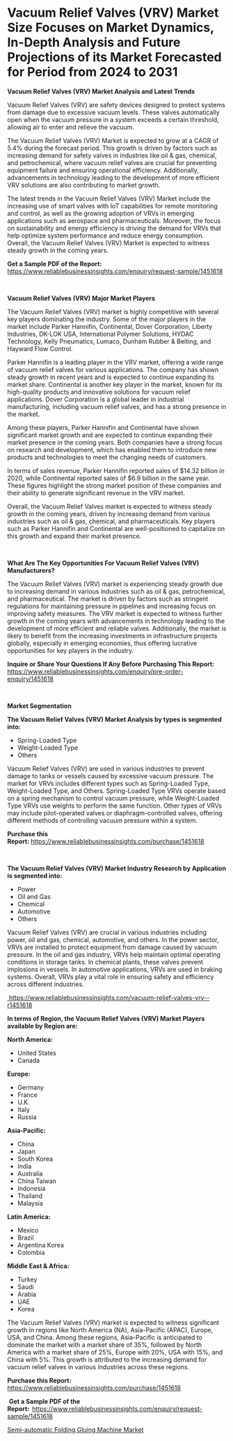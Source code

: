 <p><h1>Vacuum Relief Valves (VRV) Market Size Focuses on Market Dynamics, In-Depth Analysis and Future Projections of its Market Forecasted for Period from 2024 to 2031</h1></p><p><strong>Vacuum Relief Valves (VRV) Market Analysis and Latest Trends</strong></p>
<p><p>Vacuum Relief Valves (VRV) are safety devices designed to protect systems from damage due to excessive vacuum levels. These valves automatically open when the vacuum pressure in a system exceeds a certain threshold, allowing air to enter and relieve the vacuum.</p><p>The Vacuum Relief Valves (VRV) Market is expected to grow at a CAGR of 5.4% during the forecast period. This growth is driven by factors such as increasing demand for safety valves in industries like oil & gas, chemical, and petrochemical, where vacuum relief valves are crucial for preventing equipment failure and ensuring operational efficiency. Additionally, advancements in technology leading to the development of more efficient VRV solutions are also contributing to market growth.</p><p>The latest trends in the Vacuum Relief Valves (VRV) Market include the increasing use of smart valves with IoT capabilities for remote monitoring and control, as well as the growing adoption of VRVs in emerging applications such as aerospace and pharmaceuticals. Moreover, the focus on sustainability and energy efficiency is driving the demand for VRVs that help optimize system performance and reduce energy consumption. Overall, the Vacuum Relief Valves (VRV) Market is expected to witness steady growth in the coming years.</p></p>
<p><strong>Get a Sample PDF of the Report:&nbsp;</strong> <a href="https://www.reliablebusinessinsights.com/enquiry/request-sample/1451618">https://www.reliablebusinessinsights.com/enquiry/request-sample/1451618</a></p>
<p>&nbsp;</p>
<p><strong>Vacuum Relief Valves (VRV) Major Market Players</strong></p>
<p><p>The Vacuum Relief Valves (VRV) market is highly competitive with several key players dominating the industry. Some of the major players in the market include Parker Hannifin, Continental, Dover Corporation, Liberty Industries, DK-LOK USA, International Polymer Solutions, HYDAC Technology, Kelly Pneumatics, Lumaco, Dunham Rubber & Belting, and Hayward Flow Control.</p><p>Parker Hannifin is a leading player in the VRV market, offering a wide range of vacuum relief valves for various applications. The company has shown steady growth in recent years and is expected to continue expanding its market share. Continental is another key player in the market, known for its high-quality products and innovative solutions for vacuum relief applications. Dover Corporation is a global leader in industrial manufacturing, including vacuum relief valves, and has a strong presence in the market.</p><p>Among these players, Parker Hannifin and Continental have shown significant market growth and are expected to continue expanding their market presence in the coming years. Both companies have a strong focus on research and development, which has enabled them to introduce new products and technologies to meet the changing needs of customers.</p><p>In terms of sales revenue, Parker Hannifin reported sales of $14.32 billion in 2020, while Continental reported sales of $6.9 billion in the same year. These figures highlight the strong market position of these companies and their ability to generate significant revenue in the VRV market.</p><p>Overall, the Vacuum Relief Valves market is expected to witness steady growth in the coming years, driven by increasing demand from various industries such as oil & gas, chemical, and pharmaceuticals. Key players such as Parker Hannifin and Continental are well-positioned to capitalize on this growth and expand their market presence.</p></p>
<p>&nbsp;</p>
<p><strong>What Are The Key Opportunities For Vacuum Relief Valves (VRV) Manufacturers?</strong></p>
<p><p>The Vacuum Relief Valves (VRV) market is experiencing steady growth due to increasing demand in various industries such as oil & gas, petrochemical, and pharmaceutical. The market is driven by factors such as stringent regulations for maintaining pressure in pipelines and increasing focus on improving safety measures. The VRV market is expected to witness further growth in the coming years with advancements in technology leading to the development of more efficient and reliable valves. Additionally, the market is likely to benefit from the increasing investments in infrastructure projects globally, especially in emerging economies, thus offering lucrative opportunities for key players in the industry.</p></p>
<p><strong>Inquire or Share Your Questions If Any Before Purchasing This Report:</strong> <a href="https://www.reliablebusinessinsights.com/enquiry/pre-order-enquiry/1451618">https://www.reliablebusinessinsights.com/enquiry/pre-order-enquiry/1451618</a></p>
<p>&nbsp;</p>
<p><strong>Market Segmentation</strong></p>
<p><strong>The Vacuum Relief Valves (VRV) Market Analysis by types is segmented into:</strong></p>
<p><ul><li>Spring-Loaded Type</li><li>Weight-Loaded Type</li><li>Others</li></ul></p>
<p><p>Vacuum Relief Valves (VRV) are used in various industries to prevent damage to tanks or vessels caused by excessive vacuum pressure. The market for VRVs includes different types such as Spring-Loaded Type, Weight-Loaded Type, and Others. Spring-Loaded Type VRVs operate based on a spring mechanism to control vacuum pressure, while Weight-Loaded Type VRVs use weights to perform the same function. Other types of VRVs may include pilot-operated valves or diaphragm-controlled valves, offering different methods of controlling vacuum pressure within a system.</p></p>
<p><strong>Purchase this Report:&nbsp;</strong><a href="https://www.reliablebusinessinsights.com/purchase/1451618">https://www.reliablebusinessinsights.com/purchase/1451618</a></p>
<p>&nbsp;</p>
<p><strong>The Vacuum Relief Valves (VRV) Market Industry Research by Application is segmented into:</strong></p>
<p><ul><li>Power</li><li>Oil and Gas</li><li>Chemical</li><li>Automotive</li><li>Others</li></ul></p>
<p><p>Vacuum Relief Valves (VRV) are crucial in various industries including power, oil and gas, chemical, automotive, and others. In the power sector, VRVs are installed to protect equipment from damage caused by vacuum pressure. In the oil and gas industry, VRVs help maintain optimal operating conditions in storage tanks. In chemical plants, these valves prevent implosions in vessels. In automotive applications, VRVs are used in braking systems. Overall, VRVs play a vital role in ensuring safety and efficiency across different industries.</p></p>
<p><a href="https://www.reliablebusinessinsights.com/vacuum-relief-valves-vrv--r1451618">&nbsp;https://www.reliablebusinessinsights.com/vacuum-relief-valves-vrv--r1451618</a></p>
<p><strong>In terms of Region, the Vacuum Relief Valves (VRV) Market Players available by Region are:</strong></p>
<p>
    <p> <strong> North America: </strong>
        <ul>
            <li>United States</li>
            <li>Canada</li>
        </ul>
        </p> 
    <p> <strong> Europe: </strong>
        <ul>
            <li>Germany</li>
            <li>France</li>
            <li>U.K.</li>
            <li>Italy</li>
            <li>Russia</li>
        </ul>
        </p> 
    <p> <strong> Asia-Pacific: </strong>
        <ul>
            <li>China</li>
            <li>Japan</li>
            <li>South Korea</li>
            <li>India</li>
            <li>Australia</li>
            <li>China Taiwan</li>
            <li>Indonesia</li>
            <li>Thailand</li>
            <li>Malaysia</li>
        </ul>
        </p> 
    <p> <strong> Latin America: </strong>
        <ul>
            <li>Mexico</li>
            <li>Brazil</li>
            <li>Argentina Korea</li>
            <li>Colombia</li>
        </ul>
        </p> 
    <p> <strong> Middle East & Africa: </strong>
        <ul>
            <li>Turkey</li>
            <li>Saudi</li>
            <li>Arabia</li>
            <li>UAE</li>
            <li>Korea</li>
        </ul>
    </p>
    </p>
<p><p>The Vacuum Relief Valves (VRV) market is expected to witness significant growth in regions like North America (NA), Asia-Pacific (APAC), Europe, USA, and China. Among these regions, Asia-Pacific is anticipated to dominate the market with a market share of 35%, followed by North America with a market share of 25%, Europe with 20%, USA with 15%, and China with 5%. This growth is attributed to the increasing demand for vacuum relief valves in various industries across these regions.</p></p>
<p><strong>Purchase this Report: </strong><a href="https://www.reliablebusinessinsights.com/purchase/1451618">https://www.reliablebusinessinsights.com/purchase/1451618</a></p>
<p>&nbsp;<strong>Get a Sample PDF of the Report:&nbsp;&nbsp;</strong><a href="https://www.reliablebusinessinsights.com/enquiry/request-sample/1451618">https://www.reliablebusinessinsights.com/enquiry/request-sample/1451618</a></p>
<p><strong></strong></p>
<p><p><a href="https://github.com/YashRP12/Market-Research-Report-List-5/blob/main/semi-automatic-folding-gluing-machine-market.md">Semi-automatic Folding Gluing Machine Market</a></p></p>